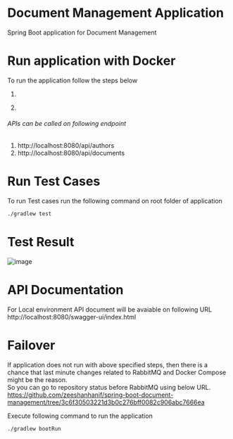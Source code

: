 # Document Management Application

Spring Boot application for Document Management

# Run application with Docker
To run the application follow the steps below  
1. ~~~sh ./gradlew build ~~~
2. ~~~sh docker compose up --build ~~~

###### APIs can be called on following endpoint
1. http://localhost:8080/api/authors  
2. http://localhost:8080/api/documents  

# Run Test Cases
To run Test cases run the following command on root folder of application  
~~~sh
./gradlew test
~~~

# Test Result
![image](https://github.com/user-attachments/assets/69eef763-84e2-4bed-a912-e2ba707a4c48)

# API Documentation
For Local environment API document will be avaiable on following URL  
http://localhost:8080/swagger-ui/index.html


# Failover
If application does not run with above specified steps, then there is a chance that last minute changes related to RabbitMQ and Docker Compose might be the reason.  
So you can go to repository status before RabbitMQ using below URL.  
https://github.com/zeeshanhanif/spring-boot-document-management/tree/3c6f30503221d3b0c276bff0082c906abc7666ea  

Execute following command to run the application  
~~~sh
./gradlew bootRun 
~~~
